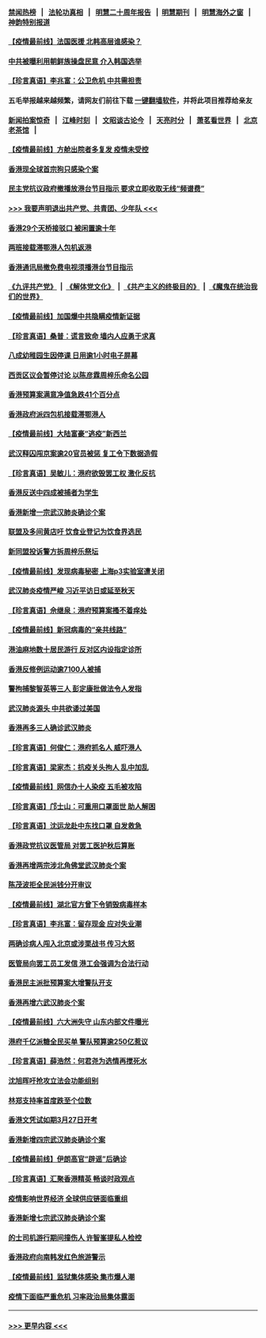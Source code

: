 #### [禁闻热榜](热点新闻.md?=0)  &nbsp;&nbsp;|&nbsp;&nbsp; [法轮功真相](https://github.com/gfw-breaker/truth/blob/master/README.md?=0) &nbsp;&nbsp;|&nbsp;&nbsp; [明慧二十周年报告](https://github.com/gfw-breaker/mh-reports/blob/master/README.md?=0) &nbsp;&nbsp;|&nbsp;&nbsp;[明慧期刊](https://github.com/gfw-breaker/mh-qikan) &nbsp;&nbsp;|&nbsp;&nbsp; [明慧海外之窗](https://github.com/gfw-breaker/mh-news/blob/master/README.md?=0) &nbsp;&nbsp;|&nbsp;&nbsp; [神韵特别报道](https://github.com/gfw-breaker/mh-news/blob/master/shenyun.md?=0)
#### [【疫情最前线】法国医援 北韩高层谁感染？](../pages/nsc415/n11920850.md?t=03072031) 
#### [中共被曝利用朝鲜族操盘民意 介入韩国选举](../pages/nsc415/n11921006.md?t=03072031) 
#### [【珍言真语】李兆富：公卫危机 中共需担责](../pages/nsc415/n11920422.md?t=03072031) 
#### 五毛举报越来越频繁，请网友们前往下载 [一键翻墙软件](https://github.com/gfw-breaker/ssr-accounts)，并将此项目推荐给亲友
#### [新闻拍案惊奇](https://github.com/gfw-breaker/banned-news/blob/master/pages/link4.md) &nbsp;&nbsp;|&nbsp;&nbsp; [江峰时刻](https://github.com/gfw-breaker/banned-news/blob/master/pages/link4.md) &nbsp;&nbsp;|&nbsp;&nbsp; [文昭谈古论今](https://github.com/gfw-breaker/banned-news/blob/master/pages/link4.md) &nbsp;&nbsp;|&nbsp;&nbsp; [天亮时分](https://github.com/gfw-breaker/banned-news/blob/master/pages/link4.md) &nbsp;&nbsp;|&nbsp;&nbsp; [萧茗看世界](https://github.com/gfw-breaker/banned-news/blob/master/pages/link4.md) &nbsp;&nbsp;|&nbsp;&nbsp; [北京老茶馆](https://github.com/gfw-breaker/banned-news/blob/master/pages/link4.md) &nbsp;&nbsp;|&nbsp;&nbsp; 
#### [【疫情最前线】方舱出院者多复发 疫情未受控](../pages/nsc415/n11918637.md?t=03072031) 
#### [香港现全球首宗狗只感染个案](../pages/nsc415/n11918710.md?t=03072031) 
#### [民主党抗议政府撤播放港台节目指示 要求立即收取无线“频谱费”](../pages/nsc415/n11918681.md?t=03072031) 
#### [>>> 我要声明退出共产党、共青团、少年队 <<<](https://github.com/begood0513/goodnews/blob/master/quit/letter.md) 
#### [香港29个天桥接驳口 被闲置逾十年](../pages/nsc415/n11918654.md?t=03072031) 
#### [两班接载滞鄂港人包机返港](../pages/nsc415/n11915855.md?t=03072031) 
#### [香港通讯局撤免费电视须播港台节目指示](../pages/nsc415/n11915831.md?t=03072031) 
#### [《九评共产党》](https://github.com/begood0513/9ping.md/blob/master/README.md) &nbsp;|&nbsp; [《解体党文化》](../../../../jtdwh.md/blob/master/README.md)  &nbsp;|&nbsp; [《共产主义的终极目的》](../../../../gczydzjmd.md/blob/master/README.md) &nbsp;|&nbsp; [《魔鬼在统治我们的世界》](../../../../mgztzwmdsj.md/blob/master/README.md) 
#### [【疫情最前线】加国爆中共隐瞒疫情新证据](../pages/nsc415/n11915482.md?t=03072031) 
#### [【珍言真语】桑普：谎言致命 墙内人应勇于求真](../pages/nsc415/n11915169.md?t=03072031) 
#### [八成幼稚园生因停课 日用逾1小时电子屏幕](../pages/nsc415/n11913263.md?t=03072031) 
#### [西贡区议会暂停讨论 以陈彦霖周梓乐命名公园](../pages/nsc415/n11913248.md?t=03072031) 
#### [香港预算案满意净值急跌41个百分点](../pages/nsc415/n11913236.md?t=03072031) 
#### [香港政府派四包机接载滞鄂港人](../pages/nsc415/n11913211.md?t=03072031) 
#### [【疫情最前线】大陆富豪“逃疫”新西兰](../pages/nsc415/n11913160.md?t=03072031) 
#### [武汉释囚闯京案逾20官员被惩 复工令下数据造假](../pages/nsc415/n11912743.md?t=03072031) 
#### [【珍言真语】吴敏儿：港府欲毁罢工权 激化反抗](../pages/nsc415/n11912457.md?t=03072031) 
#### [香港反送中四成被捕者为学生](../pages/nsc415/n11910730.md?t=03072031) 
#### [香港新增一宗武汉肺炎确诊个案](../pages/nsc415/n11910724.md?t=03072031) 
#### [联盟及多间黄店吁 饮食业登记为饮食界选民](../pages/nsc415/n11910718.md?t=03072031) 
#### [新同盟投诉警方拆周梓乐祭坛](../pages/nsc415/n11910707.md?t=03072031) 
#### [【疫情最前线】发现病毒秘密 上海p3实验室遭关闭](../pages/nsc415/n11910640.md?t=03072031) 
#### [武汉肺炎疫情严峻 习近平访日或延至秋天](../pages/nsc415/n11910570.md?t=03072031) 
#### [【珍言真语】佘继泉：港府预算案搔不着痒处](../pages/nsc415/n11910011.md?t=03072031) 
#### [【疫情最前线】新冠病毒的“亲共线路”](../pages/nsc415/n11907734.md?t=03072031) 
#### [港油麻地数十居民游行 反对区内设指定诊所](../pages/nsc415/n11907900.md?t=03072031) 
#### [香港反修例运动逾7100人被捕](../pages/nsc415/n11907922.md?t=03072031) 
#### [警拘捕黎智英等三人 彭定康批做法令人发指](../pages/nsc415/n11907905.md?t=03072031) 
#### [武汉肺炎源头 中共欲诿过美国](../pages/nsc415/n11907665.md?t=03072031) 
#### [香港再多三人确诊武汉肺炎](../pages/nsc415/n11907846.md?t=03072031) 
#### [【珍言真语】何俊仁：港府抓名人 威吓港人](../pages/nsc415/n11907561.md?t=03072031) 
#### [【珍言真语】梁家杰：抗疫关头拘人 乱中加乱](../pages/nsc415/n11907444.md?t=03072031) 
#### [【疫情最前线】网信办十人染疫 五毛被攻陷](../pages/nsc415/n11903757.md?t=03072031) 
#### [【珍言真语】邝士山：可重用口罩面世 助人解困](../pages/nsc415/n11903875.md?t=03072031) 
#### [【珍言真语】沈运龙赴中东找口罩 自发救急](../pages/nsc415/n11903291.md?t=03072031) 
#### [香港政党抗议医管局 对罢工医护秋后算账](../pages/nsc415/n11901746.md?t=03072031) 
#### [香港再增两宗涉北角佛堂武汉肺炎个案](../pages/nsc415/n11901737.md?t=03072031) 
#### [陈茂波拒全民派钱分开审议](../pages/nsc415/n11901672.md?t=03072031) 
#### [【疫情最前线】湖北官方曾下令销毁病毒样本](../pages/nsc415/n11901518.md?t=03072031) 
#### [【珍言真语】李兆富：留存现金 应对失业潮](../pages/nsc415/n11901448.md?t=03072031) 
#### [两确诊病人闯入北京或涉栗战书 传习大怒](../pages/nsc415/n11901180.md?t=03072031) 
#### [医管局向罢工员工发信 港工会强调为合法行动](../pages/nsc415/n11898870.md?t=03072031) 
#### [香港民主派批预算案大增警队开支](../pages/nsc415/n11898813.md?t=03072031) 
#### [香港再增六武汉肺炎个案](../pages/nsc415/n11898843.md?t=03072031) 
#### [【疫情最前线】六大洲失守 山东内部文件曝光](../pages/nsc415/n11898455.md?t=03072031) 
#### [港府千亿派糖全民买单 警队预算逾250亿惹议](../pages/nsc415/n11898608.md?t=03072031) 
#### [【珍言真语】薛浩然：何君尧为选情再搅死水](../pages/nsc415/n11898269.md?t=03072031) 
#### [沈旭晖吁抢攻立法会功能组别](../pages/nsc415/n11896084.md?t=03072031) 
#### [林郑支持率首度跌至个位数](../pages/nsc415/n11896058.md?t=03072031) 
#### [香港文凭试如期3月27日开考](../pages/nsc415/n11896055.md?t=03072031) 
#### [香港新增四宗武汉肺炎确诊个案](../pages/nsc415/n11896040.md?t=03072031) 
#### [【疫情最前线】伊朗高官“辟谣”后确诊](../pages/nsc415/n11895902.md?t=03072031) 
#### [【珍言真语】汇聚香港精英 畅谈时政观点](../pages/nsc415/n11895733.md?t=03072031) 
#### [疫情影响世界经济 全球供应链面临重组](../pages/nsc415/n11895634.md?t=03072031) 
#### [香港新增七宗武汉肺炎确诊个案](../pages/nsc415/n11893498.md?t=03072031) 
#### [的士司机游行期间撞伤人 许智峯提私人检控](../pages/nsc415/n11893483.md?t=03072031) 
#### [香港政府向南韩发红色旅游警示](../pages/nsc415/n11893398.md?t=03072031) 
#### [【疫情最前线】监狱集体感染 集市爆人潮](../pages/nsc415/n11893181.md?t=03072031) 
#### [疫情下面临严重危机  习率政治局集体露面](../pages/nsc415/n11893305.md?t=03072031) 

----
#### [ >>> 更早内容 <<< ](../indexes/nsc415-earlier.md)
